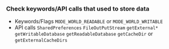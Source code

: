 ### Check keywords/API calls that used to store data
- Keywords/Flags
`MODE_WORLD_READABLE` or `MODE_WORLD_WRITABLE`
- API calls
`SharedPreferences`
`FileOutPutStream`
`getExternal*`
`getWritableDatabase`
`getReadableDatabase`
`getCacheDir` or `getExternalCacheDirs`



